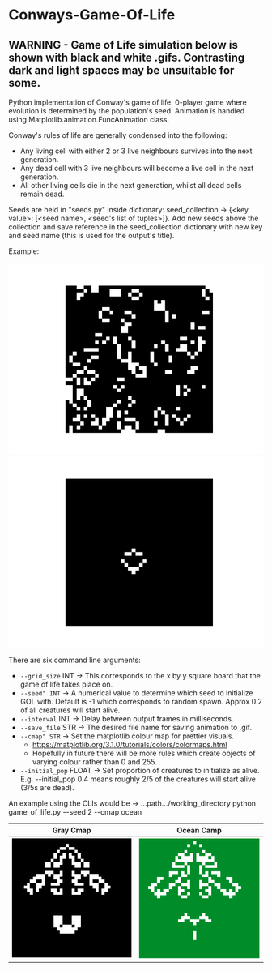 # Conways-Game-Of-Life

## WARNING - Game of Life simulation below is shown with black and white .gifs. Contrasting dark and light spaces may be unsuitable for some.

Python implementation of Conway's game of life. 0-player game where evolution is determined by the population's seed. Animation is handled using Matplotlib.animation.FuncAnimation class.

Conway's rules of life are generally condensed into the following:
* Any living cell with either 2 or 3 live neighbours survives into the next generation.
* Any dead cell with 3 live neighbours will become a live cell in the next generation.
* All other living cells die in the next generation, whilst all dead cells remain dead.

Seeds are held in "seeds.py" inside dictionary: seed_collection -> {\<key value\>: [\<seed name\>, <seed's list of tuples>]}. Add new seeds above the collection and save reference in the seed_collection dictionary with new key and seed name (this is used for the output's title). 

Example: 

![](https://raw.githubusercontent.com/LordLean/Conways-Game-Of-Life/main/Images/random_one.gif)
![](https://raw.githubusercontent.com/LordLean/Conways-Game-Of-Life/main/Images/fun_one.gif)

There are six command line arguments:
* `--grid_size` INT -> This corresponds to the x by y square board that the game of life takes place on.
* `--seed" INT` -> A numerical value to determine which seed to initialize GOL with. Default is -1 which corresponds to random spawn. Approx 0.2 of all creatures will start alive.
* `--interval` INT -> Delay between output frames in milliseconds.
* `--save_file` STR -> The desired file name for saving animation to .gif.
* `--cmap" STR` -> Set the matplotlib colour map for prettier visuals.
  * https://matplotlib.org/3.1.0/tutorials/colors/colormaps.html
  * Hopefully in future there will be more rules which create objects of varying colour rather than 0 and 255.
* `--initial_pop` FLOAT -> Set proportion of creatures to initialize as alive. E.g. --initial_pop 0.4 means roughly 2/5 of the creatures will start alive (3/5s are dead).

An example using the CLIs would be -> ...path.../working_directory python game_of_life.py --seed 2 --cmap ocean 
  
Gray Cmap            |  Ocean Camp
:-------------------------:|:-------------------------:
![](https://raw.githubusercontent.com/LordLean/Conways-Game-Of-Life/main/Images/fun2.png)  |  ![](https://raw.githubusercontent.com/LordLean/Conways-Game-Of-Life/main/Images/fun_ocean.png)
